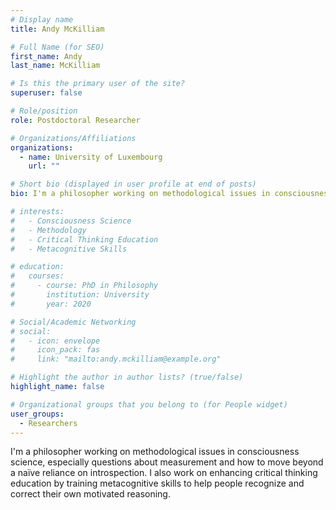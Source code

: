 ```yaml
---
# Display name
title: Andy McKilliam

# Full Name (for SEO)
first_name: Andy
last_name: McKilliam

# Is this the primary user of the site?
superuser: false

# Role/position
role: Postdoctoral Researcher

# Organizations/Affiliations
organizations:
  - name: University of Luxembourg
    url: ""

# Short bio (displayed in user profile at end of posts)
bio: I'm a philosopher working on methodological issues in consciousness science, especially questions about measurement and how to move beyond a naïve reliance on introspection.

# interests:
#   - Consciousness Science
#   - Methodology
#   - Critical Thinking Education
#   - Metacognitive Skills

# education:
#   courses:
#     - course: PhD in Philosophy
#       institution: University
#       year: 2020

# Social/Academic Networking
# social:
#   - icon: envelope
#     icon_pack: fas
#     link: "mailto:andy.mckilliam@example.org"

# Highlight the author in author lists? (true/false)
highlight_name: false

# Organizational groups that you belong to (for People widget)
user_groups:
  - Researchers
---
```


I'm a philosopher working on methodological issues in consciousness science, especially questions about measurement and how to move beyond a naïve reliance on introspection. I also work on enhancing critical thinking education by training metacognitive skills to help people recognize and correct their own motivated reasoning.
